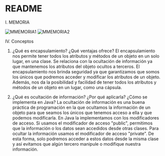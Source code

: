# README

I. MEMORIA

![MMEMORIA1](https://user-images.githubusercontent.com/78276253/110183306-95891c00-7ddc-11eb-84f7-c57ff9c5c294.png)
![MMEMORIA2](https://user-images.githubusercontent.com/78276253/110183376-ba7d8f00-7ddc-11eb-8b0c-44d89e1d3c05.png)


IV. Conceptos

1. ¿Qué es encapsulamiento? ¿Qué ventajas ofrece?
El encapsulamiento nos permite tener todos los atributos y métodos de un objeto en un solo lugar, en una clase. Se relaciona con la ocultación de información ya que mantenemos
los atributos del objeto ocultos a terceros.
El encapsulamiento nos brinda seguridad ya que garantizamos que somos los únicos que podremos acceder y modificar los atributos de un objeto. Además, nos da la posibilidad y 
facilidad de tener todos los atributos y métodos de un objeto en un lugar, como una cápsula.

2. ¿Qué es ocultación de información? ¿Por qué aplicarla? ¿Cómo se implementa en Java?
La ocultación de información es una buena práctica de programación en la que ocultamos la información de un objeto para que seamos los únicos que tenemos acceso a ella 
y que podemos modificarla.
En Java la implementamos con los modificadores de acceso. Si usamos el modificador de acceso "public", permitimos que la información o los datos sean accedidos desde otras clases.
Para ocultar la información usamos el modificador de acceso "private". De esta forma, solo podremos acceder a estos datos desde la misma clase y así evitamos que algún tercero
manipule o modifique nuestra información.
